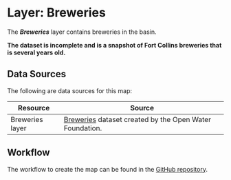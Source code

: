 # Layer: Breweries #

The ***Breweries*** layer contains breweries in the basin.

**The dataset is incomplete and is a snapshot of Fort Collins breweries that is several years old.**

## Data Sources ##

The following are data sources for this map:

| **Resource** | **Source** |
| -- | -- |
| Breweries layer | [Breweries](https://data.openwaterfoundation.org/state/co/owf/breweries/) dataset created by the Open Water Foundation. |

## Workflow ##

The workflow to create the map can be found in the [GitHub repository](https://github.com/OpenWaterFoundation/owf-infomapper-co-boulder/tree/master/workflow/BasinEntities/Industry-Breweries).
